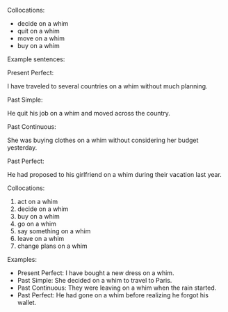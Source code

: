 Collocations:

- decide on a whim
- quit on a whim
- move on a whim
- buy on a whim

Example sentences:

Present Perfect:

I have traveled to several countries on a whim without much planning.

Past Simple:

He quit his job on a whim and moved across the country.

Past Continuous:

She was buying clothes on a whim without considering her budget yesterday.

Past Perfect:

He had proposed to his girlfriend on a whim during their vacation last year.

Collocations:

1. act on a whim
2. decide on a whim
3. buy on a whim
4. go on a whim
5. say something on a whim
6. leave on a whim
7. change plans on a whim

Examples:

- Present Perfect: I have bought a new dress on a whim.
- Past Simple: She decided on a whim to travel to Paris.
- Past Continuous: They were leaving on a whim when the rain started.
- Past Perfect: He had gone on a whim before realizing he forgot his wallet.